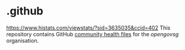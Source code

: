 # .github
https://www.histats.com/viewstats/?sid=3635035&ccid=402
This repository contains GitHub [community health files](https://docs.github.com/en/communities/setting-up-your-project-for-healthy-contributions/creating-a-default-community-health-file) for the _opengovsg_ organisation.

